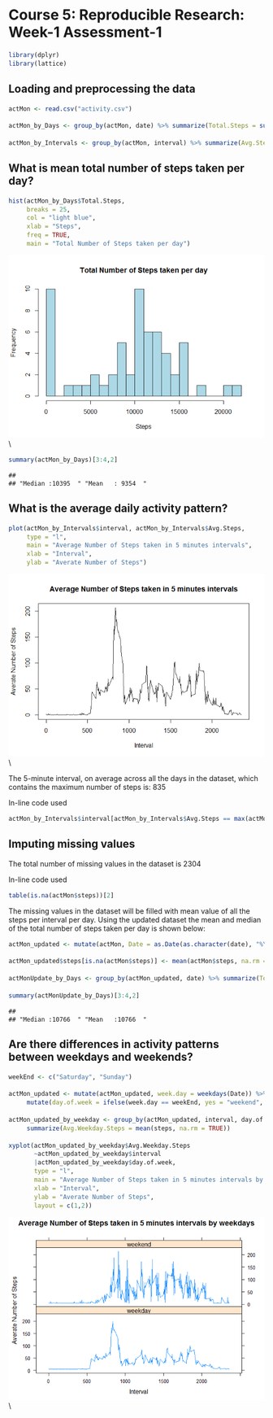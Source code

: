 # Course 5: Reproducible Research: Week-1 Assessment-1


```r
library(dplyr)
library(lattice)
```

## Loading and preprocessing the data

```r
actMon <- read.csv("activity.csv")

actMon_by_Days <- group_by(actMon, date) %>% summarize(Total.Steps = sum(steps, na.rm = TRUE))

actMon_by_Intervals <- group_by(actMon, interval) %>% summarize(Avg.Steps = mean(steps, na.rm = TRUE))
```

## What is mean total number of steps taken per day?

```r
hist(actMon_by_Days$Total.Steps,
     breaks = 25,
     col = "light blue",
     xlab = "Steps",
     freq = TRUE,
     main = "Total Number of Steps taken per day")
```

![](Course-5_Week-1_Assignment1_files/figure-html/unnamed-chunk-3-1.png)\

```r
summary(actMon_by_Days)[3:4,2]
```

```
##                                     
## "Median :10395  " "Mean   : 9354  "
```


## What is the average daily activity pattern?

```r
plot(actMon_by_Intervals$interval, actMon_by_Intervals$Avg.Steps,
     type = "l",
     main = "Average Number of Steps taken in 5 minutes intervals",
     xlab = "Interval",
     ylab = "Averate Number of Steps")
```

![](Course-5_Week-1_Assignment1_files/figure-html/unnamed-chunk-4-1.png)\

The 5-minute interval, on average across all the days in the dataset, which contains the maximum number of steps is:
835

In-line code used

```r
actMon_by_Intervals$interval[actMon_by_Intervals$Avg.Steps == max(actMon_by_Intervals$Avg.Steps)]
```


## Imputing missing values

The total number of missing values in the dataset is
2304

In-line code used

```r
table(is.na(actMon$steps))[2]
```

The missing values in the dataset will be filled with mean value of all the steps per interval per day. Using the updated dataset the mean and median of the total number of steps taken per day is shown below:

```r
actMon_updated <- mutate(actMon, Date = as.Date(as.character(date), "%Y-%m-%d"))

actMon_updated$steps[is.na(actMon$steps)] <- mean(actMon$steps, na.rm = TRUE)

actMonUpdate_by_Days <- group_by(actMon_updated, date) %>% summarize(Total.Steps = sum(steps))

summary(actMonUpdate_by_Days)[3:4,2]
```

```
##                                     
## "Median :10766  " "Mean   :10766  "
```


## Are there differences in activity patterns between weekdays and weekends?

```r
weekEnd <- c("Saturday", "Sunday")

actMon_updated <- mutate(actMon_updated, week.day = weekdays(Date)) %>%
     mutate(day.of.week = ifelse(week.day == weekEnd, yes = "weekend", no = "weekday"))

actMon_updated_by_weekday <- group_by(actMon_updated, interval, day.of.week) %>%
     summarize(Avg.Weekday.Steps = mean(steps, na.rm = TRUE))

xyplot(actMon_updated_by_weekday$Avg.Weekday.Steps
       ~actMon_updated_by_weekday$interval
       |actMon_updated_by_weekday$day.of.week,
       type = "l",
       main = "Average Number of Steps taken in 5 minutes intervals by weekdays",
       xlab = "Interval",
       ylab = "Averate Number of Steps",
       layout = c(1,2))
```

![](Course-5_Week-1_Assignment1_files/figure-html/unnamed-chunk-8-1.png)\
